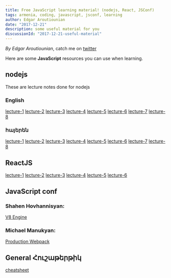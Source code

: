 ```yaml
---
title: Free JavaScript learning material! (nodejs, React, JSConf)
tags: armenia, coding, javascript, jsconf, learning
author: Edgar Aroutiounian
date: "2017-12-21"
description: some useful material for you 
discussionId: "2017-12-21-useful-material"
---
```


*By Edgar Aroutiounian*,
catch me on <a href='https://twitter.com/@edgararout'>twitter</a>

Here are some **JavaScript** resources you can use when learning.

## nodejs

These are lecture notes done for nodejs

### English

[lecture-1](http://iteratehackerspace.com/backend-bootcamp-english/lecture1.html)
[lecture-2](http://iteratehackerspace.com/backend-bootcamp-english/lecture2.html)
[lecture-3](http://iteratehackerspace.com/backend-bootcamp-english/lecture3.html)
[lecture-4](http://iteratehackerspace.com/backend-bootcamp-english/lecture4.html)
[lecture-5](http://iteratehackerspace.com/backend-bootcamp-english/lecture5.html)
[lecture-6](http://iteratehackerspace.com/backend-bootcamp-english/lecture6.html)
[lecture-7](http://iteratehackerspace.com/backend-bootcamp-english/lecture7.html)
[lecture-8](http://iteratehackerspace.com/backend-bootcamp-english/lecture8.html)

### հայերեն

[lecture-1](http://iteratehackerspace.com/backend-bootcamp-armenian/lecture1.html)
[lecture-2](http://iteratehackerspace.com/backend-bootcamp-armenian/lecture2.html)
[lecture-3](http://iteratehackerspace.com/backend-bootcamp-armenian/lecture3.html)
[lecture-4](http://iteratehackerspace.com/backend-bootcamp-armenian/lecture4.html)
[lecture-5](http://iteratehackerspace.com/backend-bootcamp-armenian/lecture5.html)
[lecture-6](http://iteratehackerspace.com/backend-bootcamp-armenian/lecture6.html)
[lecture-7](http://iteratehackerspace.com/backend-bootcamp-armenian/lecture7.html)
[lecture-8](http://iteratehackerspace.com/backend-bootcamp-armenian/lecture8.html)

## ReactJS

[lecture-1](http://iteratehackerspace.com/frontend-bootcamp-english/lecture-1)
[lecture-2](http://iteratehackerspace.com/frontend-bootcamp-english/lecture-2)
[lecture-3](http://iteratehackerspace.com/frontend-bootcamp-english/lecture-3)
[lecture-4](http://iteratehackerspace.com/frontend-bootcamp-english/lecture-4)
[lecture-5](http://iteratehackerspace.com/frontend-bootcamp-english/lecture-5)
[lecture-6](http://iteratehackerspace.com/frontend-bootcamp-english/lecture-6)

## JavaScript conf

### Shahen Hovhannisyan: 

[V8 Engine](https://docs.google.com/presentation/d/1maSE3MD3RgtAGwvTj1mTDNTdmumpbUgm48azCcbp6r0/edit#slide=id.p)

### Michael Manukyan: 

[Production Webpack](http://jsconf17.mmanukyan.io/#/)

## General Հուշաթերթիկ

[cheatsheet](https://github.com/iteratehackerspace/cheatsheet)
